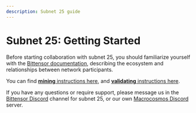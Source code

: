 ```yaml
---
description: Subnet 25 guide
---
```


# Subnet 25: Getting Started

Before starting collaboration with subnet 25, you should familiarize yourself with the [Bittensor documentation](https://docs.bittensor.com/), describing the ecosystem and relationships between network participants.

You can find [**mining** instructions here](https://github.com/macrocosm-os/folding/blob/main/documentation/mining.md), and [**validating** instructions here](https://github.com/macrocosm-os/folding/blob/main/documentation/validation.md).



If you have any questions or require support, please message us in the [Bittensor Discord](https://discord.gg/XsWQznEdd5) channel for subnet 25, or our own [Macrocosmos Discord](https://discord.gg/RDyfREr4ew) server.

